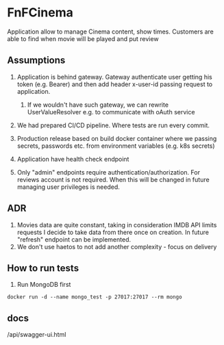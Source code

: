 # FnFCinema

Application allow to manage Cinema content, show times.
Customers are able to find when movie will be played and put review  

## Assumptions
1. Application is behind gateway. Gateway authenticate user getting his token (e.g. Bearer) and then add header x-user-id passing request to application.
    
    1. If we wouldn't have such gateway, we can rewrite UserValueResolver e.g. to communicate with oAuth service
    
2. We had prepared CI/CD pipeline. Where tests are run every commit.
3. Production release based on build docker container where we passing secrets, passwords etc. from environment variables (e.g. k8s secrets)
4. Application have health check endpoint
5. Only "admin" endpoints require authentication/authorization. For reviews account is not required. When this will be changed in future managing user privileges is needed. 

## ADR
1. Movies data are quite constant, taking in consideration IMDB API limits requests I decide to take data from there once on creation. In future "refresh" endpoint can be implemented.
2. We don't use haetos to not add another complexity - focus on delivery

## How to run tests

1. Run MongoDB first

```docker run -d --name mongo_test -p 27017:27017 --rm mongo```

## docs

/api/swagger-ui.html

